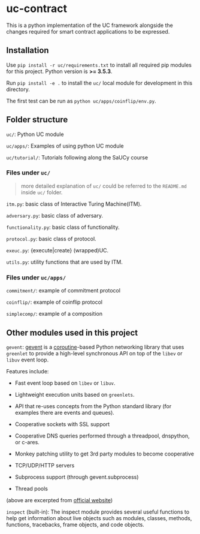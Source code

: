 # uc-contract
This is a python implementation of the UC framework alongside the changes required for smart contract applications to be expressed.


## Installation
Use `pip install -r uc/requirements.txt` to install all required pip modules for this project. Python version is **>= 3.5.3**.

Run `pip install -e .` to install the `uc/` local module for development in this directory.

The first test can be run as `python uc/apps/coinflip/env.py`.


## Folder structure

`uc/`: Python UC module

`uc/apps/`: Examples of using python UC module

`uc/tutorial/`: Tutorials following along the SaUCy course


### Files under `uc/`
> more detailed explanation of `uc/` could be referred to the `README.md` inside `uc/` folder.

`itm.py`: basic class of Interactive Turing Machine(ITM).

`adversary.py`: basic class of adversary.

`functionality.py`: basic class of functionality.

`protocol.py`: basic class of protocol.

`exeuc.py`: {execute|create} (wrapped)UC.

`utils.py`: utility functions that are used by ITM.


### Files under `uc/apps/`

`commitment/`: example of commitment protocol

`coinflip/`: example of coinflip protocol

`simplecomp/`: example of a composition


## Other modules used in this project

`gevent`: [gevent](https://www.gevent.org/) is a [coroutine](https://en.wikipedia.org/wiki/Coroutine)-based Python networking library that uses `greenlet` to provide a high-level synchronous API on top of the `libev` or `libuv` event loop.

Features include:

- Fast event loop based on `libev` or `libuv`.

- Lightweight execution units based on `greenlets`.

- API that re-uses concepts from the Python standard library (for examples there are events and queues).

- Cooperative sockets with SSL support

- Cooperative DNS queries performed through a threadpool, dnspython, or c-ares.

- Monkey patching utility to get 3rd party modules to become cooperative

- TCP/UDP/HTTP servers

- Subprocess support (through gevent.subprocess)

- Thread pools

(above are excerpted from [official website](https://www.gevent.org/))

`inspect` (built-in): The inspect module provides several useful functions to help get information about live objects such as modules, classes, methods, functions, tracebacks, frame objects, and code objects.

